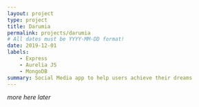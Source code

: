 ```yaml
---
layout: project
type: project
title: Darumia
permalink: projects/darumia
# All dates must be YYYY-MM-DD format!
date: 2019-12-01
labels:
    - Express
    - Aurelia JS
    - MongoDB
summary: Social Media app to help users achieve their dreams 
---
```


*more here later* 